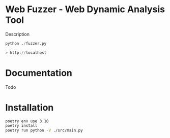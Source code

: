 # Web Fuzzer - Web Dynamic Analysis Tool

Description

```python
python ./fuzzer.py

> http://localhost
```

# Documentation

Todo

# Installation

```sh
poetry env use 3.10   
poetry install
poetry run python -V ./src/main.py
```
